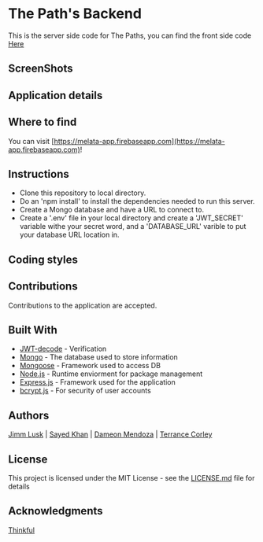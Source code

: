 # The Path's Backend
This is the server side code for The Paths,
you can find the front side code [Here](https://github.com/ThePaths/client)

## ScreenShots

## Application details

## Where to find

You can visit [https://melata-app.firebaseapp.com](https://melata-app.firebaseapp.com)!

## Instructions

- Clone this repository to local directory.
- Do an 'npm install' to install the dependencies needed to run this server.
- Create a Mongo database and have a URL to connect to.
- Create a '.env' file in your local directory and create a 'JWT_SECRET' variable withe your secret word, and   a 'DATABASE_URL' varible to put your database URL location in.

## Coding styles

## Contributions

Contributions to the application are accepted. 

## Built With

- [JWT-decode](https://www.npmjs.com/package/jwt-decode) - Verification
- [Mongo](https://www.mongodb.com) - The database used to store information
- [Mongoose](http://mongoosejs.com/docs/guide.html) - Framework used to access DB
- [Node.js](https://nodejs.org/en) - Runtime enviorment for package management
- [Express.js](https://expressjs.com) - Framework used for the application
- [bcrypt.js](https://www.npmjs.com/package/bcryptjs) - For security of user accounts


## Authors
[Jimm Lusk](https://github.com/jimmlusk) | [Sayed Khan](https://github.com/arsalonk) | [Dameon Mendoza](https://github.com/Dameon1) | [Terrance Corley](https://terrancecorley.com)

## License

This project is licensed under the MIT License - see the [LICENSE.md](LICENSE.md) file for details

## Acknowledgments

[Thinkful](https://www.thinkful.com/)

